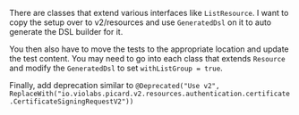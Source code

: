 
There are classes that extend various interfaces like `ListResource`. I want 
to copy the setup over to v2/resources and use `GeneratedDsl` on it to auto generate
the DSL builder for it.

You then also have to move the tests to the appropriate location and update the test content.
You may need to go into each class that extends `Resource` and modify the `GeneratedDsl` to 
set `withListGroup = true`.

Finally, add deprecation similar to `@Deprecated("Use v2", ReplaceWith("io.violabs.picard.v2.resources.authentication.certificate.CertificateSigningRequestV2"))`